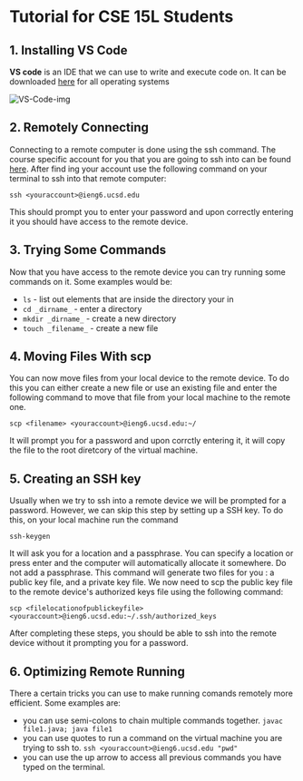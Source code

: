 # Tutorial for CSE 15L Students

## 1. Installing VS Code

**VS code** is an IDE that we can use to write and execute code on. It can be downloaded [here](https://code.visualstudio.com/download) for all operating systems

![VS-Code-img](/LabReport1/vscode-pic.png)

## 2. Remotely Connecting

Connecting to a remote computer is done using the ssh command. The course specific account for you that you are going to ssh into can be found [here](https://sdacs.ucsd.edu/~icc/index.php). After find ing your account use the following command on your terminal to ssh into that remote computer:

`ssh <youraccount>@ieng6.ucsd.edu`

This should prompt you to enter your password and upon correctly entering it you should have access to the remote device.

## 3. Trying Some Commands

Now that you have access to the remote device you can try running some commands on it. Some examples would be:

- `ls` - list out elements that are inside the directory your in
- `cd _dirname_` - enter a directory
- `mkdir _dirname_` - create a new directory
- `touch _filename_` - create a new file

## 4. Moving Files With scp

You can now move files from your local device to the remote device. To do this you can either create a new file or use an existing file and enter the following command to move that file from your local machine to the remote one.

`scp <filename> <youraccount>@ieng6.ucsd.edu:~/`

It will prompt you for a password and upon corrctly entering it, it will copy the file to the root diretcory of the virtual machine.

## 5. Creating an SSH key

Usually when we try to ssh into a remote device we will be prompted for a password. However, we can skip this step by setting up a SSH key. To do this, on your local machine run the command

`ssh-keygen`

It will ask you for a location and a passphrase. You can specify a location or press enter and the computer will automatically allocate it somewhere. Do not add a passphrase. This command will generate two files for you : a public key file, and a private key file. We now need to scp the public key file to the remote device's authorized keys file using the following command:

`scp <filelocationofpublickeyfile> <youraccount>@ieng6.ucsd.edu:~/.ssh/authorized_keys`

After completing these steps, you should be able to ssh into the remote device without it prompting you for a password.

## 6. Optimizing Remote Running

There a certain tricks you can use to make running comands remotely more efficient. Some examples are:

- you can use semi-colons to chain multiple commands together. `javac file1.java; java file1`
- you can use quotes to run a command on the virtual machine you are trying to ssh to. `ssh <youraccount>@ieng6.ucsd.edu "pwd"`
- you can use the up arrow to access all previous commands you have typed on the terminal.
